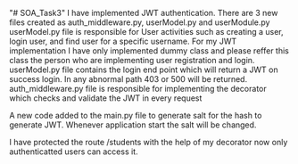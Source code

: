 "# SOA_Task3" 
I have implemented JWT authentication. 
There are 3 new files created as auth_middleware.py, userModel.py and userModule.py
userModel.py file is responsible for User activities such as creating a user, login user, and find user for a specific username. For my JWT implementation I have only implemented dummy class and please reffer this class the person who are implementing user registration and login. 
userModel.py file contains the login end point which will return a JWT on success login. In any abnormal path 403 or 500 will be returned. 
auth_middleware.py file is responsible for implementing the decorator which checks and validate the JWT in every request

A new code added to the main.py file to generate salt for the hash to generate JWT. Whenever application start the salt will be changed. 

I have protected the route /students with the help of my decorator now only authenticatted users can access it.  
